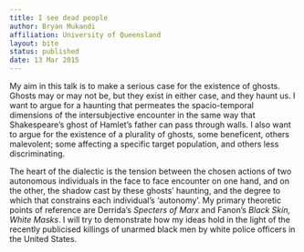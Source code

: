 ```yaml
---
title: I see dead people
author: Bryan Mukandi
affiliation: University of Queensland
layout: bite
status: published
date: 13 Mar 2015
---
```


My aim in this talk is to make a serious case for the existence of ghosts. Ghosts may or may not be, but they exist in either case, and they haunt us. I want to argue for a haunting that permeates the spacio-temporal dimensions of  the intersubjective encounter in the same way that Shakespeare’s ghost of Hamlet’s father can pass through walls. I also want to argue for the existence of a plurality of ghosts, some beneficent, others malevolent; some affecting a specific target population, and others less discriminating. 

The heart of the dialectic is the tension between the chosen actions of two autonomous individuals in the face to face encounter on one hand, and on the other, the shadow cast by these ghosts’ haunting, and the degree to which that constrains each individual’s ‘autonomy’. My primary theoretic points of reference are Derrida’s _Specters of Marx_ and Fanon’s _Black Skin, White Masks_. I will try to demonstrate how my ideas hold in the light of the recently publicised killings of unarmed black men by white police officers in the United States.